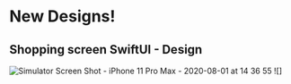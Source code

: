 # New Designs!

## Shopping screen SwiftUI - Design

![Simulator Screen Shot - iPhone 11 Pro Max - 2020-08-01 at 14 36 55](https://user-images.githubusercontent.com/14274827/89103168-6917b680-d42d-11ea-9be6-fbdd7677dbc5.png) ![]
